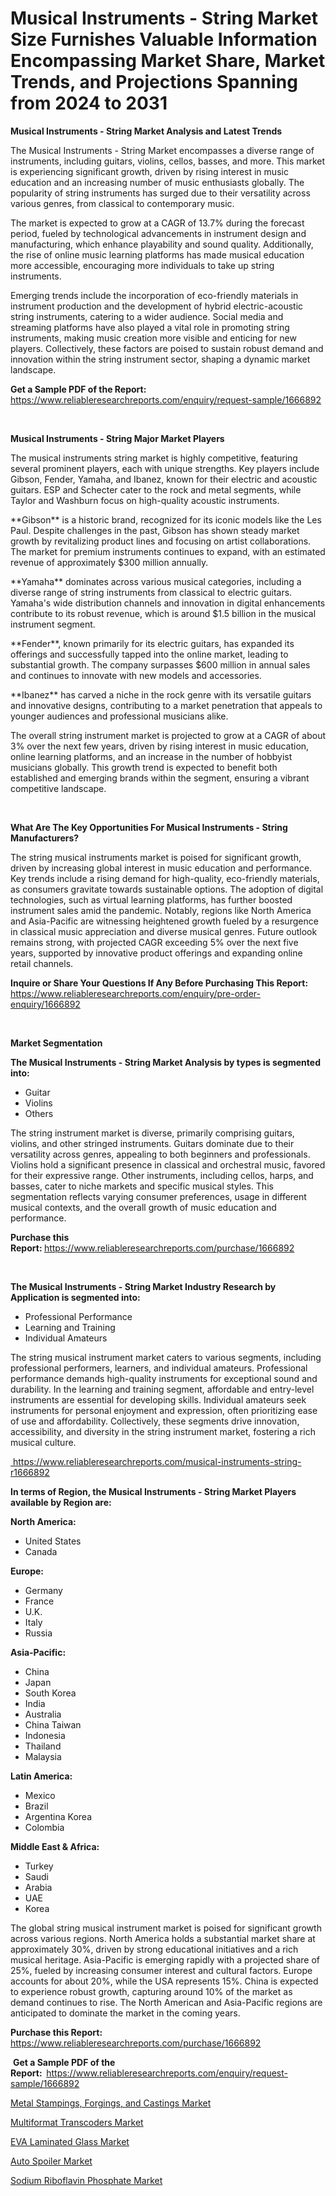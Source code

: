 <p><h1>Musical Instruments - String Market Size Furnishes Valuable Information Encompassing Market Share, Market Trends, and Projections Spanning from 2024 to 2031</h1></p><p><strong>Musical Instruments - String Market Analysis and Latest Trends</strong></p>
<p><p>The Musical Instruments - String Market encompasses a diverse range of instruments, including guitars, violins, cellos, basses, and more. This market is experiencing significant growth, driven by rising interest in music education and an increasing number of music enthusiasts globally. The popularity of string instruments has surged due to their versatility across various genres, from classical to contemporary music.</p><p>The market is expected to grow at a CAGR of 13.7% during the forecast period, fueled by technological advancements in instrument design and manufacturing, which enhance playability and sound quality. Additionally, the rise of online music learning platforms has made musical education more accessible, encouraging more individuals to take up string instruments. </p><p>Emerging trends include the incorporation of eco-friendly materials in instrument production and the development of hybrid electric-acoustic string instruments, catering to a wider audience. Social media and streaming platforms have also played a vital role in promoting string instruments, making music creation more visible and enticing for new players. Collectively, these factors are poised to sustain robust demand and innovation within the string instrument sector, shaping a dynamic market landscape.</p></p>
<p><strong>Get a Sample PDF of the Report:&nbsp;</strong> <a href="https://www.reliableresearchreports.com/enquiry/request-sample/1666892?utm_campaign=40&utm_medium=2&utm_source=Github&utm_content=ia&utm_term=10122024&utm_id=musical-instruments-string">https://www.reliableresearchreports.com/enquiry/request-sample/1666892</a></p>
<p>&nbsp;</p>
<p><strong>Musical Instruments - String Major Market Players</strong></p>
<p><p>The musical instruments string market is highly competitive, featuring several prominent players, each with unique strengths. Key players include Gibson, Fender, Yamaha, and Ibanez, known for their electric and acoustic guitars. ESP and Schecter cater to the rock and metal segments, while Taylor and Washburn focus on high-quality acoustic instruments.</p><p>**Gibson** is a historic brand, recognized for its iconic models like the Les Paul. Despite challenges in the past, Gibson has shown steady market growth by revitalizing product lines and focusing on artist collaborations. The market for premium instruments continues to expand, with an estimated revenue of approximately $300 million annually.</p><p>**Yamaha** dominates across various musical categories, including a diverse range of string instruments from classical to electric guitars. Yamaha's wide distribution channels and innovation in digital enhancements contribute to its robust revenue, which is around $1.5 billion in the musical instrument segment.</p><p>**Fender**, known primarily for its electric guitars, has expanded its offerings and successfully tapped into the online market, leading to substantial growth. The company surpasses $600 million in annual sales and continues to innovate with new models and accessories.</p><p>**Ibanez** has carved a niche in the rock genre with its versatile guitars and innovative designs, contributing to a market penetration that appeals to younger audiences and professional musicians alike.</p><p>The overall string instrument market is projected to grow at a CAGR of about 3% over the next few years, driven by rising interest in music education, online learning platforms, and an increase in the number of hobbyist musicians globally. This growth trend is expected to benefit both established and emerging brands within the segment, ensuring a vibrant competitive landscape.</p></p>
<p>&nbsp;</p>
<p><strong>What Are The Key Opportunities For Musical Instruments - String Manufacturers?</strong></p>
<p><p>The string musical instruments market is poised for significant growth, driven by increasing global interest in music education and performance. Key trends include a rising demand for high-quality, eco-friendly materials, as consumers gravitate towards sustainable options. The adoption of digital technologies, such as virtual learning platforms, has further boosted instrument sales amid the pandemic. Notably, regions like North America and Asia-Pacific are witnessing heightened growth fueled by a resurgence in classical music appreciation and diverse musical genres. Future outlook remains strong, with projected CAGR exceeding 5% over the next five years, supported by innovative product offerings and expanding online retail channels.</p></p>
<p><strong>Inquire or Share Your Questions If Any Before Purchasing This Report:</strong> <a href="https://www.reliableresearchreports.com/enquiry/pre-order-enquiry/1666892?utm_campaign=40&utm_medium=2&utm_source=Github&utm_content=ia&utm_term=10122024&utm_id=musical-instruments-string">https://www.reliableresearchreports.com/enquiry/pre-order-enquiry/1666892</a></p>
<p>&nbsp;</p>
<p><strong>Market Segmentation</strong></p>
<p><strong>The Musical Instruments - String Market Analysis by types is segmented into:</strong></p>
<p><ul><li>Guitar</li><li>Violins</li><li>Others</li></ul></p>
<p><p>The string instrument market is diverse, primarily comprising guitars, violins, and other stringed instruments. Guitars dominate due to their versatility across genres, appealing to both beginners and professionals. Violins hold a significant presence in classical and orchestral music, favored for their expressive range. Other instruments, including cellos, harps, and basses, cater to niche markets and specific musical styles. This segmentation reflects varying consumer preferences, usage in different musical contexts, and the overall growth of music education and performance.</p></p>
<p><strong>Purchase this Report:&nbsp;</strong><a href="https://www.reliableresearchreports.com/purchase/1666892?utm_campaign=40&utm_medium=2&utm_source=Github&utm_content=ia&utm_term=10122024&utm_id=musical-instruments-string">https://www.reliableresearchreports.com/purchase/1666892</a></p>
<p>&nbsp;</p>
<p><strong>The Musical Instruments - String Market Industry Research by Application is segmented into:</strong></p>
<p><ul><li>Professional Performance</li><li>Learning and Training</li><li>Individual Amateurs</li></ul></p>
<p><p>The string musical instrument market caters to various segments, including professional performers, learners, and individual amateurs. Professional performance demands high-quality instruments for exceptional sound and durability. In the learning and training segment, affordable and entry-level instruments are essential for developing skills. Individual amateurs seek instruments for personal enjoyment and expression, often prioritizing ease of use and affordability. Collectively, these segments drive innovation, accessibility, and diversity in the string instrument market, fostering a rich musical culture.</p></p>
<p><a href="https://www.reliableresearchreports.com/musical-instruments-string-r1666892?utm_campaign=40&utm_medium=2&utm_source=Github&utm_content=ia&utm_term=10122024&utm_id=musical-instruments-string">&nbsp;https://www.reliableresearchreports.com/musical-instruments-string-r1666892</a></p>
<p><strong>In terms of Region, the Musical Instruments - String Market Players available by Region are:</strong></p>
<p>
    <p> <strong> North America: </strong>
        <ul>
            <li>United States</li>
            <li>Canada</li>
        </ul>
        </p> 
    <p> <strong> Europe: </strong>
        <ul>
            <li>Germany</li>
            <li>France</li>
            <li>U.K.</li>
            <li>Italy</li>
            <li>Russia</li>
        </ul>
        </p> 
    <p> <strong> Asia-Pacific: </strong>
        <ul>
            <li>China</li>
            <li>Japan</li>
            <li>South Korea</li>
            <li>India</li>
            <li>Australia</li>
            <li>China Taiwan</li>
            <li>Indonesia</li>
            <li>Thailand</li>
            <li>Malaysia</li>
        </ul>
        </p> 
    <p> <strong> Latin America: </strong>
        <ul>
            <li>Mexico</li>
            <li>Brazil</li>
            <li>Argentina Korea</li>
            <li>Colombia</li>
        </ul>
        </p> 
    <p> <strong> Middle East & Africa: </strong>
        <ul>
            <li>Turkey</li>
            <li>Saudi</li>
            <li>Arabia</li>
            <li>UAE</li>
            <li>Korea</li>
        </ul>
    </p>
    </p>
<p><p>The global string musical instrument market is poised for significant growth across various regions. North America holds a substantial market share at approximately 30%, driven by strong educational initiatives and a rich musical heritage. Asia-Pacific is emerging rapidly with a projected share of 25%, fueled by increasing consumer interest and cultural factors. Europe accounts for about 20%, while the USA represents 15%. China is expected to experience robust growth, capturing around 10% of the market as demand continues to rise. The North American and Asia-Pacific regions are anticipated to dominate the market in the coming years.</p></p>
<p><strong>Purchase this Report: </strong><a href="https://www.reliableresearchreports.com/purchase/1666892?utm_campaign=40&utm_medium=2&utm_source=Github&utm_content=ia&utm_term=10122024&utm_id=musical-instruments-string">https://www.reliableresearchreports.com/purchase/1666892</a></p>
<p>&nbsp;<strong>Get a Sample PDF of the Report:&nbsp;&nbsp;</strong><a href="https://www.reliableresearchreports.com/enquiry/request-sample/1666892?utm_campaign=40&utm_medium=2&utm_source=Github&utm_content=ia&utm_term=10122024&utm_id=musical-instruments-string">https://www.reliableresearchreports.com/enquiry/request-sample/1666892</a></p>
<p><strong></strong></p>
<p><p><a href="https://github.com/abbislposival/Market-Research-Report-List-1/blob/main/metal-stampings-forgings-and-castings-market.md?utm_campaign=40&utm_medium=2&utm_source=Github&utm_content=ia&utm_term=10122024&utm_id=musical-instruments-string">Metal Stampings, Forgings, and Castings Market</a></p><p><a href="https://github.com/ParvinKhatun77/Market-Research-Report-List-1/blob/main/multiformat-transcoders-market.md?utm_campaign=40&utm_medium=2&utm_source=Github&utm_content=ia&utm_term=10122024&utm_id=musical-instruments-string">Multiformat Transcoders Market</a></p><p><a href="https://www.linkedin.com/pulse/futur-trend-quest-sl8ue?utm_campaign=40&utm_medium=2&utm_source=Github&utm_content=ia&utm_term=10122024&utm_id=musical-instruments-string">EVA Laminated Glass Market</a></p><p><a href="https://www.linkedin.com/pulse/auto-spoilermarketinsightsmarketsizeandgrowthprospectswithanestimatedcagrof67from2024to2031-xvuke?utm_campaign=40&utm_medium=2&utm_source=Github&utm_content=ia&utm_term=10122024&utm_id=musical-instruments-string">Auto Spoiler Market</a></p><p><a href="https://www.linkedin.com/pulse/marketsize2024-2031withca-adaptive-researcher-uhyte?utm_campaign=40&utm_medium=2&utm_source=Github&utm_content=ia&utm_term=10122024&utm_id=musical-instruments-string">Sodium Riboflavin Phosphate Market</a></p></p>